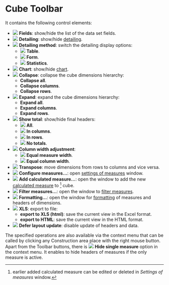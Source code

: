 # Cube Toolbar

It contains the following control elements:

* ![ ](../../images/icons/toolbar-controls/fields-list_default.svg) **Fields**: show/hide the list of the data set fields.
* ![ ](../../images/icons/toolbar-controls/show-fast-viewer_default.svg) **Detailing**: show/hide [detailing](./details.md).
* ![ ](../../images/icons/cube/detailing/browse_default.svg) **Detailing method**: switch the detailing display options:
   * ![ ](../../images/icons/cube/detailing/browse_default.svg) **Table**.
   * ![ ](../../images/icons/cube/detailing/form_default.svg) **Form**.
   * ![ ](../../images/icons/cube/detailing/stat_default.svg) **Statistics**.
* ![ ](../../images/icons/toolbar-controls/chart_default.svg) **Chart**: show/hide [chart](./chart.md).
* ![ ](../../images/icons/toolbar-controls/collapce-all_default.svg) **Collapse**: collapse the cube dimensions hierarchy:
   * **Collapse all**.
   * **Collapse columns**.
   * **Collapse rows**.
* ![ ](../../images/icons/toolbar-controls/open-all_default.svg) **Expand**: expand the cube dimensions hierarchy:
   * **Expand all**.
   * **Expand columns**.
   * **Expand rows**.
* ![ ](../../images/icons/toolbar-controls/show-total-all_default.svg) **Show total**: show/hide final headers:
   * ![ ](../../images/icons/toolbar-controls/show-total-all_default.svg) **All**.
   * ![ ](../../images/icons/toolbar-controls/show-total-col_default.svg) **In columns**.
   * ![ ](../../images/icons/toolbar-controls/show-total-row_default.svg) **In rows**.
   * ![ ](../../images/icons/toolbar-controls/show-total-nor_default.svg) **No totals**.
* ![ ](../../images/icons/toolbar-controls/width-equal_default.svg) **Column width adjustment**:
   * ![ ](../../images/icons/toolbar-controls/width-equal_default.svg) **Equal measure width**.
   * ![ ](../../images/icons/toolbar-controls/width-same_default.svg) **Equal column width**.
* ![ ](../../images/icons/toolbar-controls/transform_default.svg) **Transpose**: move dimensions from rows to columns and vice versa.
* ![ ](../../images/icons/cube/cases/case-tune_default.svg) **Configure measures…**: open [settings of measures](./configurefacts.md) window.
* ![ ](../../images/icons/cube/cases/case-calc_default.svg) **Add calculated measure…**: open the window to add the new [calculated measure](./addcalculatingfact.md) to [^1] cube.
* ![ ](../../images/icons/cube/cases/case-filter_default.svg) **Filter measures…**: open the window to [filter measures](./filterfacts.md).
* ![ ](../../images/icons/cube/cases/case-format_default.svg) **Formatting…**: open the window for [formatting](./formatfacts.md) of measures and headers of dimensions.
* ![ ](../../images/icons/toolbar-controls/export_default.svg) **XLS**: export to file:
   * **export to XLS (html)**: save the current view in the Excel format.
   * **export to HTML**: save the current view in the HTML format.
* ![ ](../../images/icons/toolbar-controls/locked_default.svg) **Defer layout update**: disable update of headers and data.

[^1]: earlier added calculated measure can be edited or deleted in *Settings of measures* window.

The specified operations are also available via the context menu that can be called by clicking any Construction area place with the right mouse button. Apart from the Toolbar buttons, there is ![ ](../../images/icons/checkbox-states/checked_default.svg) **Hide single measure** option in the context menu. It enables to hide headers of measures if the only measure is active.
